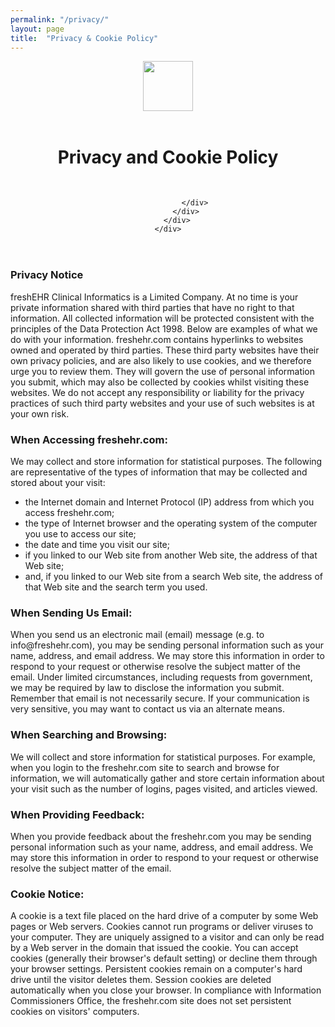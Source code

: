 ```yaml
---
permalink: "/privacy/"
layout: page
title:  "Privacy & Cookie Policy"
---
```


<header class="page-masthead">
    <div class="container position-relative">
        <div class="row justify-content-center">
            <div class="col-xl-6">
                <div class="text-center text-white">
                    <!-- Page heading-->
                    <img src="{{ root_url }}/assets/img/icon-lg.png" height="80px"><br><br>
                    <h1 class="mb-14">Privacy and Cookie Policy</h1><br>
                    
                </div>
            </div>
        </div>
    </div>
</header>

<section id="privacy">
      <div class="container">
        <div class="row">
          <div class="col-lg-12">
		  
          
<h3>Privacy Notice</h3>

<p>freshEHR Clinical Informatics is a Limited Company. At no time is your private information shared with third parties that have no right to that information. All collected information will be protected consistent with the principles of the Data Protection Act 1998. Below are examples of what we do with your information. freshehr.com contains hyperlinks to websites owned and operated by third parties. These third party websites have their own privacy policies, and are also likely to use cookies, and we therefore urge you to review them. They will govern the use of personal information you submit, which may also be collected by cookies whilst visiting these websites. We do not accept any responsibility or liability for the privacy practices of such third party websites and your use of such websites is at your own risk.</p>  

<h3>When Accessing freshehr.com:</h3>    

<p>We may collect and store information for statistical purposes. The following are representative of the types of information that may be collected and stored about your visit:</p>
<ul>
<li>the Internet domain and Internet Protocol (IP) address from which you access freshehr.com;</li>  
<li>the type of Internet browser and the operating system of the computer you use to access our site;</li>  
<li>the date and time you visit our site;</li>  
<li>if you linked to our Web site from another Web site, the address of that Web site;</li>  
<li>and, if you linked to our Web site from a search Web site, the address of that Web site and the search term you used.</li>  
</ul>

<h3>When Sending Us Email: </h3> 

<p>When you send us an electronic mail (email) message (e.g. to info@freshehr.com), you may be sending personal information such as your name, address, and email address. We may store this information in order to respond to your request or otherwise resolve the subject matter of the email. Under limited circumstances, including requests from government, we may be required by law to disclose the information you submit. Remember that email is not necessarily secure. If your communication is very sensitive, you may want to contact us via an alternate means.</p>  

<h3>When Searching and Browsing: </h3> 

<p>We will collect and store information for statistical purposes. For example, when you login to the freshehr.com site to search and browse for information, we will automatically gather and store certain information about your visit such as the number of logins, pages visited, and articles viewed.</p>  

<h3>When Providing Feedback:</h3>  

<p>When you provide feedback about the freshehr.com you may be sending personal information such as your name, address, and email address. We may store this information in order to respond to your request or otherwise resolve the subject matter of the email. </p> 

<h3>Cookie Notice:</h3>  

<p>A cookie is a text file placed on the hard drive of a computer by some Web pages or Web servers. Cookies cannot run programs or deliver viruses to your computer. They are uniquely assigned to a visitor and can only be read by a Web server in the domain that issued the cookie. You can accept cookies (generally their browser's default setting) or decline them through your browser settings. Persistent cookies remain on a computer's hard drive until the visitor deletes them. Session cookies are deleted automatically when you close your browser. In compliance with Information Commissioners Office, the freshehr.com site does not set persistent cookies on visitors' computers. </p> 
		  </div>
		 </div>
		</div>
    </section>